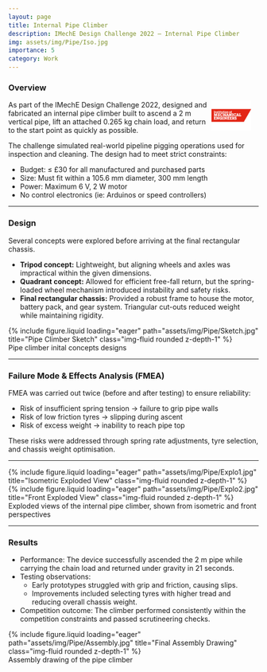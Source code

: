 ```yaml
---
layout: page
title: Internal Pipe Climber
description: IMechE Design Challenge 2022 – Internal Pipe Climber
img: assets/img/Pipe/Iso.jpg
importance: 5
category: Work
---
```


### Overview

<img src="assets/img/Pipe/imeche.jpg" 
     alt="IMechE Logo" 
     style="float: right; width: 80px; height: auto; margin-right: 15px;"/>

As part of the IMechE Design Challenge 2022, designed and fabricated an internal pipe climber built to ascend a 2 m vertical pipe, lift an attached 0.265 kg chain load, and return to the start point as quickly as possible.

The challenge simulated real-world pipeline pigging operations used for inspection and cleaning. The design had to meet strict constraints:

- Budget: ≤ £30 for all manufactured and purchased parts
- Size: Must fit within a 105.6 mm diameter, 300 mm length
- Power: Maximum 6 V, 2 W motor
- No control electronics (ie: Arduinos or speed controllers)

---

### Design

Several concepts were explored before arriving at the final rectangular chassis.

- **Tripod concept:** Lightweight, but aligning wheels and axles was impractical within the given dimensions.
- **Quadrant concept:** Allowed for efficient free-fall return, but the spring-loaded wheel mechanism introduced instability and safety risks.
- **Final rectangular chassis:** Provided a robust frame to house the motor, battery pack, and gear system. Triangular cut-outs reduced weight while maintaining rigidity.

<div class="row">
    <div class="col-sm mt-3 mt-md-0">
        {% include figure.liquid loading="eager" path="assets/img/Pipe/Sketch.jpg" title="Pipe Climber Sketch" class="img-fluid rounded z-depth-1" %}
    </div>
</div>
<div class="caption">
    Pipe climber inital concepts designs
</div>

---

### Failure Mode & Effects Analysis (FMEA)

FMEA was carried out twice (before and after testing) to ensure reliability:

- Risk of insufficient spring tension → failure to grip pipe walls
- Risk of low friction tyres → slipping during ascent
- Risk of excess weight → inability to reach pipe top

These risks were addressed through spring rate adjustments, tyre selection, and chassis weight optimisation.

---

<div class="row">
    <div class="col-sm mt-3 mt-md-0">
        {% include figure.liquid loading="eager" path="assets/img/Pipe/Explo1.jpg" title="Isometric Exploded View" class="img-fluid rounded z-depth-1" %}
    </div>
    <div class="col-sm mt-3 mt-md-0">
        {% include figure.liquid loading="eager" path="assets/img/Pipe/Explo2.jpg" title="Front Exploded View" class="img-fluid rounded z-depth-1" %}
    </div>
</div>
<div class="caption">
    Exploded views of the internal pipe climber, shown from isometric and front perspectives
</div>

---

### Results

- Performance: The device successfully ascended the 2 m pipe while carrying the chain load and returned under gravity in 21 seconds.
- Testing observations:
  - Early prototypes struggled with grip and friction, causing slips.
  - Improvements included selecting tyres with higher tread and reducing overall chassis weight.
- Competition outcome: The climber performed consistently within the competition constraints and passed scrutineering checks.

<div class="row">
    <div class="col-sm mt-3 mt-md-0">
        {% include figure.liquid loading="eager" path="assets/img/Pipe/Assembly.jpg" title="Final Assembly Drawing" class="img-fluid rounded z-depth-1" %}
    </div>
</div>
<div class="caption">
    Assembly drawing of the pipe climber
</div>
